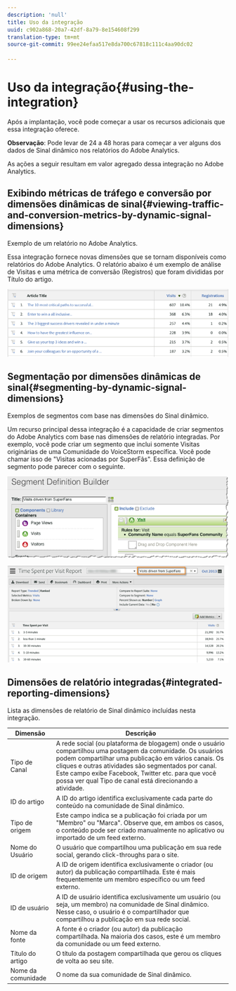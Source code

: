 ```yaml
---
description: 'null'
title: Uso da integração
uuid: c902a868-20a7-42df-8a79-8e154608f299
translation-type: tm+mt
source-git-commit: 99ee24efaa517e8da700c67818c111c4aa90dc02

---
```



# Uso da integração{#using-the-integration}

Após a implantação, você pode começar a usar os recursos adicionais que essa integração oferece.

**Observação**: Pode levar de 24 a 48 horas para começar a ver alguns dos dados de Sinal dinâmico nos relatórios do Adobe Analytics.

As ações a seguir resultam em valor agregado dessa integração no Adobe Analytics.

## Exibindo métricas de tráfego e conversão por dimensões dinâmicas de sinal{#viewing-traffic-and-conversion-metrics-by-dynamic-signal-dimensions}

Exemplo de um relatório no Adobe Analytics.

Essa integração fornece novas dimensões que se tornam disponíveis como relatórios do Adobe Analytics. O relatório abaixo é um exemplo de análise de Visitas e uma métrica de conversão (Registros) que foram divididas por Título do artigo.

![](assets/examplereport.png)

## Segmentação por dimensões dinâmicas de sinal{#segmenting-by-dynamic-signal-dimensions}

Exemplos de segmentos com base nas dimensões do Sinal dinâmico.

Um recurso principal dessa integração é a capacidade de criar segmentos do Adobe Analytics com base nas dimensões de relatório integradas. Por exemplo, você pode criar um segmento que inclui somente Visitas originárias de uma Comunidade do VoiceStorm específica. Você pode chamar isso de "Visitas acionadas por SuperFãs". Essa definição de segmento pode parecer com o seguinte.

![](assets/segment1.png)

![](assets/segment2.png)

## Dimensões de relatório integradas{#integrated-reporting-dimensions}

Lista as dimensões de relatório de Sinal dinâmico incluídas nesta integração.

| Dimensão | Descrição |
|---|---|
| Tipo de Canal | A rede social (ou plataforma de blogagem) onde o usuário compartilhou uma postagem da comunidade. Os usuários podem compartilhar uma publicação em vários canais. Os cliques e outras atividades são segmentados por canal. Este campo exibe Facebook, Twitter etc. para que você possa ver qual Tipo de canal está direcionando a atividade. |
| ID do artigo | A ID do artigo identifica exclusivamente cada parte do conteúdo na comunidade de Sinal dinâmico. |
| Tipo de origem | Este campo indica se a publicação foi criada por um "Membro" ou "Marca". Observe que, em ambos os casos, o conteúdo pode ser criado manualmente no aplicativo ou importado de um feed externo. |
| Nome do Usuário | O usuário que compartilhou uma publicação em sua rede social, gerando click-throughs para o site. |
| ID de origem | A ID de origem identifica exclusivamente o criador (ou autor) da publicação compartilhada. Este é mais frequentemente um membro específico ou um feed externo. |
| ID de usuário | A ID de usuário identifica exclusivamente um usuário (ou seja, um membro) na comunidade de Sinal dinâmico. Nesse caso, o usuário é o compartilhador que compartilhou a publicação em sua rede social. |
| Nome da fonte | A fonte é o criador (ou autor) da publicação compartilhada. Na maioria dos casos, este é um membro da comunidade ou um feed externo. |
| Título do artigo | O título da postagem compartilhada que gerou os cliques de volta ao seu site. |
| Nome da comunidade | O nome da sua comunidade de Sinal dinâmico. |

